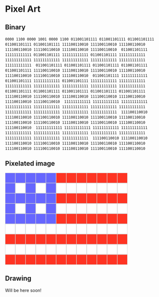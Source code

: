 # Pixel Art
## Binary

`0000 1100
0000 1001
0000 1100
011001101111 011001101111 011001101111 011001101111 011001101111 111100110010 111100110010 111100110010 111100110010 111100110010 111100110010 111100110010 
011001101111 111111111111 011001101111 111111111111 011001101111 111111111111 111111111111 111111111111 111111111111 111111111111 111111111111 111111111111 
011001101111 011001101111 011001101111 011001101111 011001101111 111100110010 111100110010 111100110010 111100110010 111100110010 111100110010 111100110010 
011001101111 111111111111 011001101111 111111111111 011001101111 111111111111 111111111111 111111111111 111111111111 111111111111 111111111111 111111111111 
011001101111 011001101111 011001101111 011001101111 011001101111 111100110010 111100110010 111100110010 111100110010 111100110010 111100110010 111100110010 
111111111111 111111111111 111111111111 111111111111 111111111111 111111111111 111111111111 111111111111 111111111111 111111111111 111111111111 111111111111 
111100110010 111100110010 111100110010 111100110010 111100110010 111100110010 111100110010 111100110010 111100110010 111100110010 111100110010 111100110010 
111111111111 111111111111 111111111111 111111111111 111111111111 111111111111 111111111111 111111111111 111111111111 111111111111 111111111111 111111111111 
111100110010 111100110010 111100110010 111100110010 111100110010 111100110010 111100110010 111100110010 111100110010 111100110010 111100110010 111100110010`

## Pixelated image

![Huh, pixelated art!](../images/pixelart.png)

## Drawing

Will be here soon!
